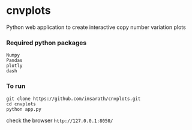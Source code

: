 # cnvplots
Python web application to create interactive copy number variation plots

### Required python packages
```
Numpy
Pandas
plotly
dash
```

### To run

```
git clone https://github.com/imsarath/cnvplots.git
cd cnvplots
python app.py
```

check the browser `http://127.0.0.1:8050/`


